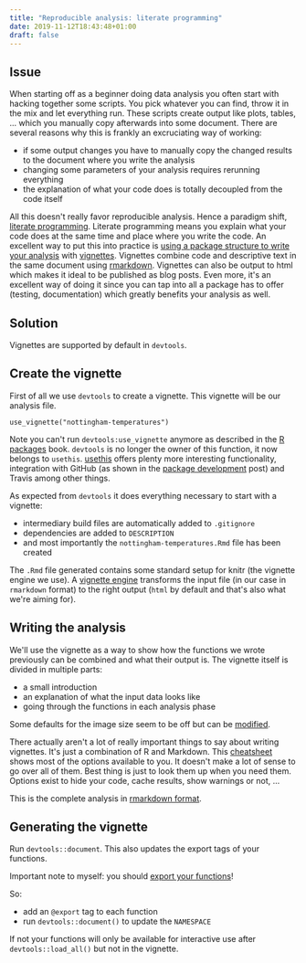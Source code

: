 ```yaml
---
title: "Reproducible analysis: literate programming"
date: 2019-11-12T18:43:48+01:00
draft: false
---
```


## Issue

When starting off as a beginner doing data analysis you often start with hacking together some scripts. You pick whatever you can find, throw it in the mix and let everything run. These scripts create output like plots, tables, ... which you manually copy afterwards into some document. There are several reasons why this is frankly an excruciating way of working:

- if some output changes you have to manually copy the changed results to the document where you write the analysis
- changing some parameters of your analysis requires rerunning everything
- the explanation of what your code does is totally decoupled from the code itself

All this doesn't really favor reproducible analysis. Hence a paradigm shift, [literate programming](http://www.literateprogramming.com/). Literate programming means you explain what your code does at the same time and place where you write the code. An excellent way to put this into practice is [using a package structure to write your analysis](https://rmflight.github.io/posts/2014/07/analyses_as_packages.html) with [vignettes](http://r-pkgs.had.co.nz/vignettes.html). Vignettes combine code and descriptive text in the same document using [rmarkdown](https://rmarkdown.rstudio.com/lesson-1.html). Vignettes can also be output to html which makes it ideal to be published as blog posts. Even more, it's an excellent way of doing it since you can tap into all a package has to offer (testing, documentation) which greatly benefits your analysis as well.

## Solution

Vignettes are supported by default in `devtools`.

## Create the vignette

First of all we use `devtools` to create a vignette. This vignette will be our analysis file.

```
use_vignette("nottingham-temperatures")
```

Note you can't run `devtools:use_vignette` anymore as described in the [R packages](http://r-pkgs.had.co.nz/vignettes.html) book. `devtools` is no longer the owner of this function, it now belongs to `usethis`. [usethis](https://usethis.r-lib.org/reference/index.html) offers plenty more interesting functionality, integration with GitHub (as shown in the [package development](https://isaacverm.github.io/posts/reproducible-analysis-package-dev/) post) and Travis among other things.

As expected from `devtools` it does everything necessary to start with a vignette:

- intermediary build files are automatically added to `.gitignore`
- dependencies are added to `DESCRIPTION`
- and most importantly the `nottingham-temperatures.Rmd` file has been created

The `.Rmd` file generated contains some standard setup for knitr (the vignette engine we use). A [vignette engine](https://www.rforge.net/doc/packages/knitr/vignette_engines.html) transforms the input file (in our case in `rmarkdown` format) to the right output (`html` by default and that's also what we're aiming for).

## Writing the analysis

We'll use the vignette as a way to show how the functions we wrote previously can be combined and what their output is. The vignette itself is divided in multiple parts:

- a small introduction
- an explanation of what the input data looks like
- going through the functions in each analysis phase

Some defaults for the image size seem to be off but can be [modified](https://sebastiansauer.github.io/figure_sizing_knitr/).

There actually aren't a lot of really important things to say about writing vignettes. It's just a combination of R and Markdown. This [cheatsheet](https://rstudio.com/wp-content/uploads/2015/02/rmarkdown-cheatsheet.pdf) shows most of the options available to you. It doesn't make a lot of sense to go over all of them. Best thing is just to look them up when you need them. Options exist to hide your code, cache results, show warnings or not, ...

This is the complete analysis in [rmarkdown format](https://github.com/IsaacVerm/reproseries/blob/793068abf1ee7920e1f97bdecbbab5c2ceb90b86/vignettes/nottingham-temperatures.Rmd).

## Generating the vignette

Run `devtools::document`. This also updates the export tags of your functions.

Important note to myself: you should [export your functions](https://stackoverflow.com/questions/35727645/devtools-build-vignette-cant-find-functions)!

So:

- add an `@export` tag to each function
- run `devtools::document()` to update the `NAMESPACE`

If not your functions will only be available for interactive use after `devtools::load_all()` but not in the vignette.
